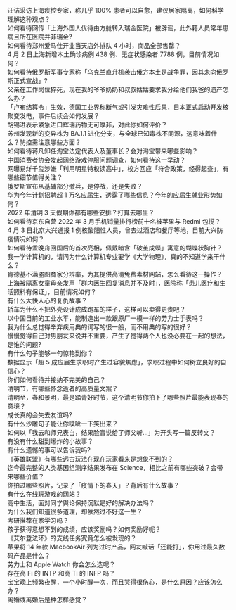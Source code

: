 汪诘采访上海疾控专家，称几乎 100% 患者可以自愈，建议居家隔离，如何科学理解这种观点？  
如何看待网传「上海外国人优待由方舱转入瑞金医院」被辟谣，此外籍人员常年患病且所在医院并非瑞金?  
如何看待郑州爱马仕开业当天店外排队 4 小时，商品全部售罄？  
4 月 2 日上海新增本土确诊病例 438 例、无症状感染者 7788 例，目前情况如何？  
如何看待俄罗斯军事专家称「乌克兰直升机袭击俄方本土是战争罪，因其未向俄罗斯正式宣战」?  
父亲在工作岗位猝死，现在我的爷爷奶奶和叔叔姑姑要求我分给他们我爸的遗产怎么办？  
「卢布结算令」生效，德国工业界称断气或引发灾难性后果，日本正式启动开发核聚变发电，事件后续会如何发展？  
胡锡进表示紧急进口辉瑞药物无可厚非，对此你如何评价？  
苏州发现新的变异株为 BA.1.1 进化分支，与全球已知毒株不同源，这意味着什么？防控需注意哪些方面？  
如何看待蒋凡卸任淘宝法定代表人及董事长？会对淘宝带来哪些影响？  
中国消费者协会发起网络游戏停服问题调查，如何看待这一举动？  
网曝易烊千玺涉嫌「利用明星特权读高中」，校方回应「符合政策，经得起查」，有哪些细节值得关注？  
俄罗斯宣布从基辅部分撤兵，是停战，还是失败？  
华为今年计划招聘超 1 万名应届生，透露了哪些信息？今年的应届生就业形势如何？  
2022 年清明 3 天假期你都有哪些安排？打算去哪里？  
如何看待京东自营 2022 年 3 月手机销量排行榜前十名被苹果与 Redmi 包揽？  
4 月 3 日北京大兴通报 1 例核酸阳性人员，曾去过酒店和餐厅等地，目前大兴防疫情况如何？  
如何看待孟晚舟回国后的首次亮相，佩戴暗含「破茧成蝶」寓意的蝴蝶状胸针？  
我一学计算机的，请问为什么计算机专业要学《大学物理》，真的不知道学来干什么？  
肯德基不满盗图商家分辨率，为其提供高清免费素材网站，怎么看待这一操作？  
上海被隔离女童母亲发声「群内医生回复消息并不及时」，医院称「患儿医疗和生活照料有保证」，目前情况如何？  
有什么大快人心的复仇故事？  
轿车为什么不把外壳设计成成跑车的样子，这样可以卖得更贵吧？  
以中国目前的工业水平，能制造出一款跟原厂一模一样的劳力士手表吗？  
我为什么总觉得辛弃疾用典的词写的很一般，而不用典的写的很好？  
慢慢觉得自己对男朋友来说并不重要，产生了觉得两个人也没必要在一起的想法，是谁的问题?  
有什么句子能够一句惊艳到你？  
数据显示「超 5 成应届生求职时产生过容貌焦虑」，求职过程中如何树立良好的自信心？  
你们如何看待并接纳不完美的自己？  
清明节，有哪些怀念逝者的高质量文案？  
清明至，春和景明，最是踏青好时节，这个清明节你拍下了哪些照片最能表现春的意境？  
成长真的会失去友谊吗?  
有什么沙雕句子能让你噗呲一下笑出来？  
如何以「我去和师兄表白，结果脸盲说给了师父听…」为开头写一篇反转文？  
有没有什么甜到爆炸的小故事？  
有什么遗憾的事可以告诉我吗?  
《英雄联盟》有哪些远古玩法在现在玩家看来是想象不到的？  
迄今最完整的人类基因组测序结果发布在 Science，相比之前有哪些突破？会带来哪些价值？  
你拍过哪些照片，记录了「疫情下的春天」？背后有什么故事？  
有什么在线玩游戏的网站？  
高中生活，面对同学舆论保持沉默是好的解决办法吗？  
为什么我们知道很多道理，却依然过不好这一生？  
考研推荐在家学习吗？  
孩子获得意想不到的成绩，应该奖励吗？如何奖励好呢？  
《艾尔登法环》的支线任务究竟怎么被发现的？  
苹果将 14 年款 MacbookAir 列为过时产品，网友喊话「还能打」，你用过最久数码产品是什么？  
劳力士和 Apple Watch 你会怎么选呢？  
存在高 Fi 的 INTP 和高 Ti 的 INFP 吗？  
宝宝晚上频繁夜醒，一个小时醒一次，而且哭得很伤心，是什么原因？应该怎么办？  
离婚或离婚后是种怎样感觉？  
